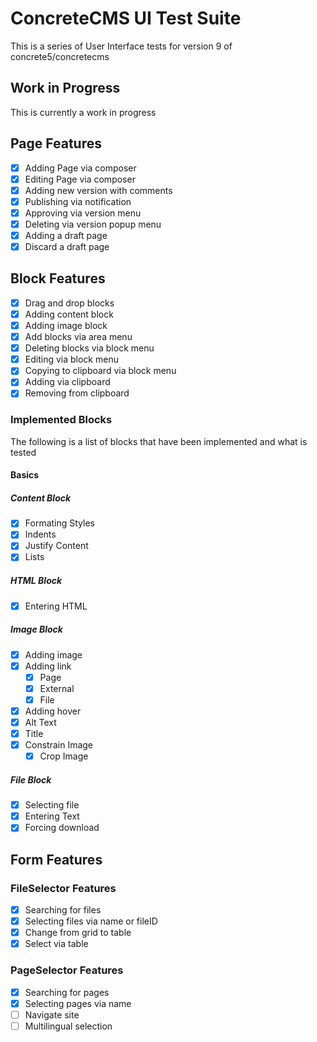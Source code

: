 # ConcreteCMS UI Test Suite

This is a series of User Interface tests for version 9 of concrete5/concretecms

## Work in Progress

This is currently a work in progress

## Page Features

- [x] Adding Page via composer
- [x] Editing Page via composer
- [x] Adding new version with comments
- [x] Publishing via notification
- [x] Approving via version menu
- [x] Deleting via version popup menu
- [x] Adding a draft page
- [x] Discard a draft page

## Block Features

- [x] Drag and drop blocks
- [x] Adding content block
- [x] Adding image block
- [x] Add blocks via area menu
- [x] Deleting blocks via block menu
- [x] Editing via block menu
- [x] Copying to clipboard via block menu
- [x] Adding via clipboard
- [x] Removing from clipboard

### Implemented Blocks

The following is a list of blocks that have been implemented and what is tested

#### Basics

##### Content Block

- [x] Formating Styles
- [x] Indents
- [x] Justify Content
- [x] Lists

##### HTML Block

- [x] Entering HTML

##### Image Block

- [x] Adding image
- [x] Adding link
  - [x] Page
  - [x] External
  - [x] File
- [x] Adding hover
- [x] Alt Text
- [x] Title
- [x] Constrain Image
  - [x] Crop Image

##### File Block

- [x] Selecting file
- [x] Entering Text
- [x] Forcing download

## Form Features

### FileSelector Features

- [x] Searching for files
- [x] Selecting files via name or fileID
- [x] Change from grid to table
- [x] Select via table

### PageSelector Features

- [x] Searching for pages
- [x] Selecting pages via name
- [ ] Navigate site
- [ ] Multilingual selection

